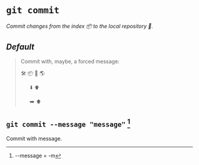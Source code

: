 # `git commit`

_Commit changes from the index :package: to the local repository :page_with_curl:._

## **_Default_**

> Commit with, maybe, a forced message:
>
> :hammer_and_wrench: :package: :page_with_curl: :earth_americas:
>
> &nbsp; &nbsp; &nbsp; :arrow_down: :arrow_up:
>
> &nbsp; &nbsp; &nbsp; :arrow_right: :arrow_up:

## `git commit --message "message"` [^m]

Commit with message.

[^m]: --message = -m
